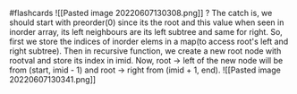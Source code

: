 #flashcards 
![[Pasted image 20220607130308.png]]
?
The catch is, we should start with preorder(0) since its the root and this value when seen in inorder array, its left neighbours are its left subtree and same for right. So, first we store the indices of inorder elems in a map(to access root's left and right subtree). Then in recursive function, we create a new root node with rootval and store its index in imid. Now, root -> left of the new node will be from (start, imid - 1) and root -> right from (imid + 1, end).
![[Pasted image 20220607130341.png]]